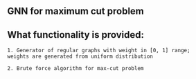 ## GNN for maximum cut problem

## What functionality is provided:

    1. Generator of regular graphs with weight in [0, 1] range;
    weights are generated from uniform distribution
    
    2. Brute force algorithm for max-cut problem
    